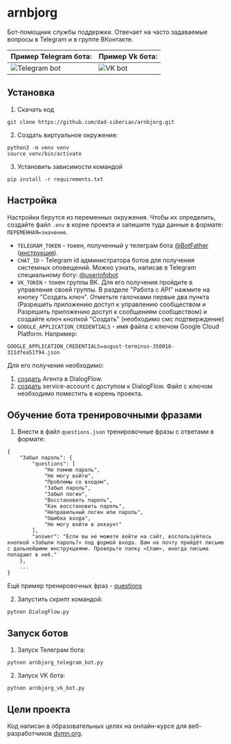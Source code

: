 # arnbjorg

Бот-помощник службы поддержки. Отвечает на часто задаваемые вопросы в Telegram и в группе ВКонтакте.

|Пример Telegram бота:|Пример Vk бота:|
|--|--|
|![Telegram bot](https://dvmn.org/filer/canonical/1569214094/323/)|![VK bot](https://dvmn.org/filer/canonical/1569214089/322/)|


## Установка

1. Скачать код

```
git clone https://github.com/dad-siberian/arnbjorg.git

```

2. Создать виртуальное окружение:

```
python3 -m venv venv
source venv/bin/activate
```

3. Установить зависимости командой

```
pip install -r requirements.txt
```

## Настройка

Настройки берутся из переменных окружения. Чтобы их определить, создайте файл `.env` в корне проекта и запишите туда данные в формате: `ПЕРЕМЕННАЯ=значение`.

- `TELEGRAM_TOKEN` - токен, полученный у телеграм бота [@BotFather](https://telegram.me/BotFather) ([инструкция](https://botcreators.ru/blog/kak-sozdat-svoego-bota-v-botfather/)).
- `CHAT_ID` - Telegram id администратора ботов для получения системных оповещений. Можно узнать, написав в Telegram специальному боту: [@userinfobot](https://t.me/userinfobot)
- `VK_TOKEN` - токен группы ВК. Для его получения пройдите в управление своей группы. В разделе "Работа с API" нажмите на кнопку "Создать ключ". Отметьте галочками первые два пункта (Разрешить приложению доступ к управлению сообществом и Разрешить приложению доступ к сообщениям сообществом) и создайте ключ кнопкой "Создать" (необходимо смс подтверждение)
- `GOOGLE_APPLICATION_CREDENTIALS` - имя файла с ключом Google Cloud Platform.
  Например:

```
GOOGLE_APPLICATION_CREDENTIALS=august-terminus-350016-311dfea51f94.json
```

Для его получения необходимо:

1. [создать](https://cloud.google.com/dialogflow/es/docs/quick/build-agent) Агента в DialogFlow.
2. [создать](https://cloud.google.com/dialogflow/es/docs/quick/setup) service-account с доступом к DialogFlow. Файл с ключом необходимо поместить в корень проекта.

## Обучение бота тренировочными фразами

1. Внести в файл `questions.json` тренировочные фразы с ответами в формате:

```
{
    "Забыл пароль": {
        "questions": [
            "Не помню пароль",
            "Не могу войти",
            "Проблемы со входом",
            "Забыл пароль",
            "Забыл логин",
            "Восстановить пароль",
            "Как восстановить пароль",
            "Неправильный логин или пароль",
            "Ошибка входа",
            "Не могу войти в аккаунт"
        ],
        "answer": "Если вы не можете войти на сайт, воспользуйтесь кнопкой «Забыли пароль?» под формой входа. Вам на почту прийдёт письмо с дальнейшими инструкциями. Проверьте папку «Спам», иногда письма попадают в неё."
    },
    ...
}
```

Ещё пример тренировочных фраз - [questions](https://dvmn.org/media/filer_public/a7/db/a7db66c0-1259-4dac-9726-2d1fa9c44f20/questions.json)

2. Запустить скрипт командой:

```
pytnon DialogFlow.py
```

## Запуск ботов

1. Запуск Телеграм бота:

```
pytnon arnbjorg_telegram_bot.py
```

2. Запуск VK бота:

```
pytnon arnbjorg_vk_bot.py
```

## Цели проекта

Код написан в образовательных целях на онлайн-курсе для веб-разработчиков [dvmn.org](https://dvmn.org/).
